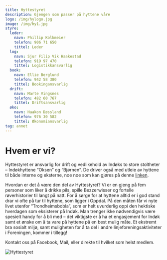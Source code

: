 ```yaml
---
title: Hyttestyret
description: Gjengen som passer på hyttene våre
logo: /img/hylogo.jpg
image: /img/hy1.jpg
styre:
  leder:
    navn: Phillip Kolkmeier
    telefon: 906 71 650
    tittel: Leder
  log:
    navn: Sjur Filip Vik Haakestad
    telefon: 919 97 470
    tittel: Logistikkansvarlig
  book:
    navn: Ellie Berglund
    telefon: 942 58 380
    tittel: Bookingansvarlig
  drift:
    navn: Marte Vingsnes
    telefon: 482 60 767
    tittel: Driftsansvarlig
  øko:
    navn: Haakon Døssland
    telefon: 976 30 582
    tittel: Økonomiansvarlig
tag: annet
---
```


# Hvem er vi?

Hyttestyret er ansvarlig for drift og vedlikehold av Indøks to store stoltheter – Indøkhyttene “Oksen” og “Bjørnen”. De driver også med utleie av hyttene til både interne og eksterne, noe noe som kan gjøres på denne [linken](https://indokntnu.no/cabins).

Hvordan er det å være den del av Hyttestyret? Vi er en gjeng på fem personer som liker å drikke pils, spille Bezzerwisser og fortelle røverhistorier til langt på natt. For å sørge for at hyttene alltid er i god stand drar vi ofte på tur til hyttene, som ligger i Oppdal. På den måten får vi nyte livet utenfor “Trondheimsbobla”, som er helt uvurderlig oppi den hektiske hverdagen som eksisterer på Indøk. Man trenger ikke nødvendigvis være spesielt handy for å bli med – det viktigste er å ha et engasjement for Indøk samt et ønske om å ta vare på hyttene på en best mulig måte. Et ekstremt bra sosialt miljø, samt muligheten for å ta del i andre linjeforeningsaktiviteter i Foreningen, kommer i tillegg!

Kontakt oss på Facebook, Mail, eller direkte til hvilket som helst medlem.

![Hyttestyret](/img/hy2.jpg)
